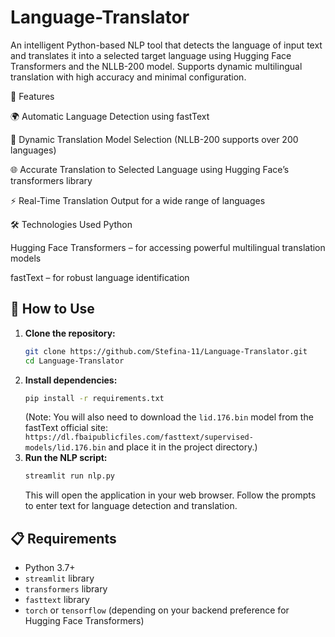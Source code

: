 # Language-Translator
An intelligent Python-based NLP tool that detects the language of input text and translates it into a selected target language using Hugging Face Transformers and the NLLB-200 model. Supports dynamic multilingual translation with high accuracy and minimal configuration.

📌 Features

🌍 Automatic Language Detection using fastText

🔁 Dynamic Translation Model Selection (NLLB-200 supports over 200 languages)

🌐 Accurate Translation to Selected Language using Hugging Face’s transformers library

⚡ Real-Time Translation Output for a wide range of languages

🛠️ Technologies Used
Python

Hugging Face Transformers – for accessing powerful multilingual translation models

fastText – for robust language identification

## 🚀 How to Use

1.  **Clone the repository:**
    ```bash
    git clone https://github.com/Stefina-11/Language-Translator.git
    cd Language-Translator
    ```
2.  **Install dependencies:**
    ```bash
    pip install -r requirements.txt
    ```
    (Note: You will also need to download the `lid.176.bin` model from the fastText official site: `https://dl.fbaipublicfiles.com/fasttext/supervised-models/lid.176.bin` and place it in the project directory.)
3.  **Run the NLP script:**
    ```bash
    streamlit run nlp.py
    ```
    This will open the application in your web browser. Follow the prompts to enter text for language detection and translation.

## 📋 Requirements

*   Python 3.7+
*   `streamlit` library
*   `transformers` library
*   `fasttext` library
*   `torch` or `tensorflow` (depending on your backend preference for Hugging Face Transformers)
